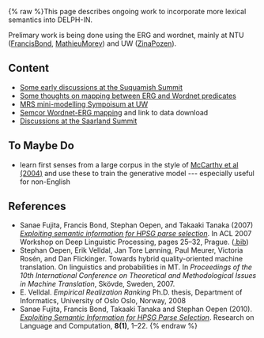{% raw %}This page describes ongoing work to incorporate more lexical semantics
into DELPH-IN.

Prelimary work is being done using the ERG and wordnet, mainly at NTU
([FrancisBond](https://delph-in.github.io/docs/garage/FrancisBond), [MathieuMorey](/MathieuMorey)) and UW
([ZinaPozen](https://delph-in.github.io/docs/garage/ZinaPozen)).

## Content

- [Some early discussions at the Suquamish
Summit](https://delph-in.github.io/docs/summits/SuquamishMRSWordNet)
- [Some thoughts on mapping between ERG and Wordnet
predicates](https://delph-in.github.io/docs/summits/LexsemMapping)
- [MRS mini-modelling Sympoisum at UW](https://delph-in.github.io/docs/summits/RmrsLm)
- [Semcor Wordnet-ERG mapping](https://delph-in.github.io/docs/garage/SemCor) and link to data download
- [Discussions at the Saarland Summit](https://delph-in.github.io/docs/summits/SaarlandMrsWordnet)

## To Maybe Do

- learn first senses from a large corpus in the style of [McCarthy et
al (2004)](http://aclweb.org/anthology-new/P/P04/P04-1036.pdf) and
use these to train the generative model --- especially useful for
non-English

## References

- Sanae Fujita, Francis Bond, Stephan Oepen, and Takaaki Tanaka (2007)
*[Exploiting semantic information for HPSG parse
selection](http://aclweb.org/anthology-new/W/W07/W07-1204.pdf)*. In
ACL 2007 Workshop on Deep Linguistic Processing, pages 25–32,
Prague. ([.bib](http://aclweb.org/anthology-new/W/W07/W07-1204.bib))
- Stephan Oepen, Erik Velldal, Jan Tore Lønning, Paul Meurer, Victoria
Rosén, and Dan Flickinger. Towards hybrid quality-oriented machine
translation. On linguistics and probabilities in MT. In *Proceedings
of the 10th International Conference on Theoretical and
Methodological Issues in Machine Translation*, Skövde, Sweden, 2007.
- E. Velldal. *Empirical Realization Ranking* Ph.D. thesis, Department
of Informatics, University of Oslo Oslo, Norway, 2008
- Sanae Fujita, Francis Bond, Takaaki Tanaka and Stephan Oepen (2010).
*[Exploiting Semantic Information for HPSG Parse
Selection](http://dx.doi.org/10.1007/s11168-010-9069-7)*. Research
on Language and Computation, **8(1)**, 1–22.
<update date omitted for speed>{% endraw %}